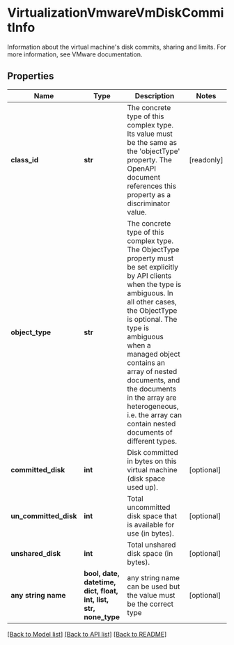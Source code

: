 # VirtualizationVmwareVmDiskCommitInfo

Information about the virtual machine's disk commits, sharing and limits. For more information, see VMware documentation.
## Properties
Name | Type | Description | Notes
------------ | ------------- | ------------- | -------------
**class_id** | **str** | The concrete type of this complex type. Its value must be the same as the &#39;objectType&#39; property. The OpenAPI document references this property as a discriminator value. | [readonly] 
**object_type** | **str** | The concrete type of this complex type. The ObjectType property must be set explicitly by API clients when the type is ambiguous. In all other cases, the  ObjectType is optional.  The type is ambiguous when a managed object contains an array of nested documents, and the documents in the array are heterogeneous, i.e. the array can contain nested documents of different types. | 
**committed_disk** | **int** | Disk committed in bytes on this virtual machine (disk space used up). | [optional] 
**un_committed_disk** | **int** | Total uncommitted disk space that is available for use (in bytes). | [optional] 
**unshared_disk** | **int** | Total unshared disk space (in bytes). | [optional] 
**any string name** | **bool, date, datetime, dict, float, int, list, str, none_type** | any string name can be used but the value must be the correct type | [optional]

[[Back to Model list]](../README.md#documentation-for-models) [[Back to API list]](../README.md#documentation-for-api-endpoints) [[Back to README]](../README.md)


